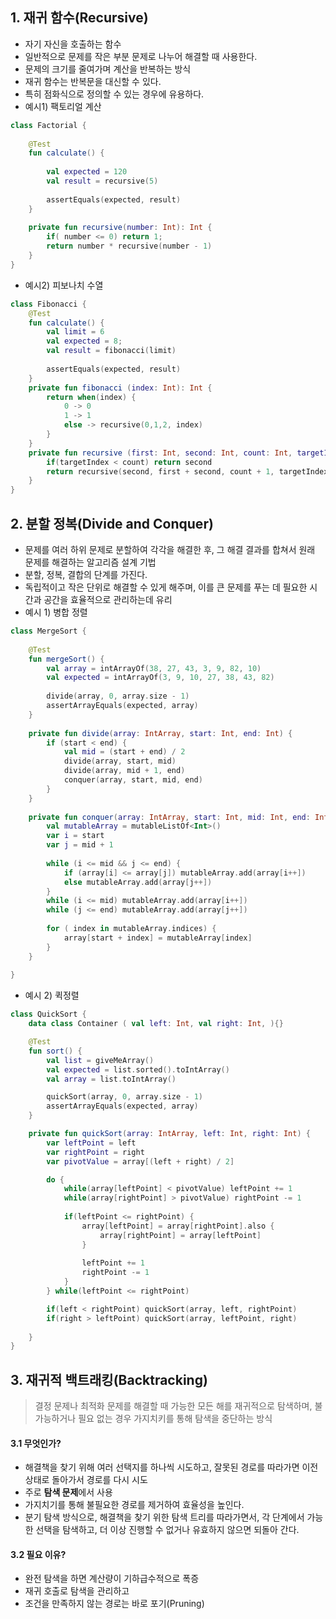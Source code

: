 
## 1. 재귀 함수(Recursive)
- 자기 자신을 호출하는 함수
- 일반적으로 문제를 작은 부분 문제로 나누어 해결할 때 사용한다.
- 문제의 크기를 줄여가며 계산을 반복하는 방식
- 재귀 함수는 반복문을 대신할 수 있다. 
- 특히 점화식으로 정의할 수 있는 경우에 유용하다.
- 예시1) 팩토리얼 계산
```kotlin
class Factorial {  
  
    @Test  
    fun calculate() {  
  
        val expected = 120  
        val result = recursive(5)  
  
        assertEquals(expected, result)  
    }  
  
    private fun recursive(number: Int): Int {  
        if( number <= 0) return 1;  
        return number * recursive(number - 1)  
    }  
}
```
- 예시2) 피보나치 수열
```kotlin
class Fibonacci {  
    @Test  
    fun calculate() {  
        val limit = 6  
        val expected = 8;  
        val result = fibonacci(limit)  
  
        assertEquals(expected, result)  
    }  
    private fun fibonacci (index: Int): Int {  
        return when(index) {  
            0 -> 0  
            1 -> 1  
            else -> recursive(0,1,2, index)  
        }  
    }  
    private fun recursive (first: Int, second: Int, count: Int, targetIndex: Int): Int {  
        if(targetIndex < count) return second  
        return recursive(second, first + second, count + 1, targetIndex)  
    }  
}
```

## 2. 분할 정복(Divide and Conquer)
- 문제를 여러 하위 문제로 분할하여 각각을 해결한 후, 그 해결 결과를 합쳐서 원래 문제를 해결하는 알고리즘 설계 기법
- 분할, 정복, 결합의 단계를 가진다.
- 독립적이고 작은 단위로 해결할 수 있게 해주며, 이를 큰 문제를 푸는 데 필요한 시간과 공간을 효율적으로 관리하는데 유리
- 예시 1) 병합 정렬
```kotlin
class MergeSort {  
  
    @Test  
    fun mergeSort() {  
        val array = intArrayOf(38, 27, 43, 3, 9, 82, 10)  
        val expected = intArrayOf(3, 9, 10, 27, 38, 43, 82)  
  
        divide(array, 0, array.size - 1)  
        assertArrayEquals(expected, array)  
    }  
  
    private fun divide(array: IntArray, start: Int, end: Int) {  
        if (start < end) {  
            val mid = (start + end) / 2  
            divide(array, start, mid)  
            divide(array, mid + 1, end)  
            conquer(array, start, mid, end)  
        }  
    }  
  
    private fun conquer(array: IntArray, start: Int, mid: Int, end: Int) {  
        val mutableArray = mutableListOf<Int>()  
        var i = start  
        var j = mid + 1  
  
        while (i <= mid && j <= end) {  
            if (array[i] <= array[j]) mutableArray.add(array[i++])  
            else mutableArray.add(array[j++])  
        }  
        while (i <= mid) mutableArray.add(array[i++])  
        while (j <= end) mutableArray.add(array[j++])  
  
        for ( index in mutableArray.indices) {  
            array[start + index] = mutableArray[index]  
        }  
    }  
  
}
```
- 예시 2) 퀵정렬
```kotlin
class QuickSort {
	data class Container ( val left: Int, val right: Int, ){}

	@Test
	fun sort() {
		val list = giveMeArray()
		val expected = list.sorted().toIntArray()
		val array = list.toIntArray()

		quickSort(array, 0, array.size - 1)
		assertArrayEquals(expected, array)
	}

	private fun quickSort(array: IntArray, left: Int, right: Int) {
		var leftPoint = left
		var rightPoint = right
		var pivotValue = array[(left + right) / 2]

		do {
			while(array[leftPoint] < pivotValue) leftPoint += 1
			while(array[rightPoint] > pivotValue) rightPoint -= 1
	
			if(leftPoint <= rightPoint) {
				array[leftPoint] = array[rightPoint].also {
					array[rightPoint] = array[leftPoint]
				}
	
				leftPoint += 1
				rightPoint -= 1
			}
		} while(leftPoint <= rightPoint)

		if(left < rightPoint) quickSort(array, left, rightPoint)
		if(right > leftPoint) quickSort(array, leftPoint, right)
		
	}
}
```

## 3. 재귀적 백트래킹(Backtracking)

> 결정 문제나 최적화 문제를 해결할 때 가능한 모든 해를 재귀적으로 탐색하며, 
> 불가능하거나 필요 없는 경우 가지치키를 통해 탐색을 중단하는 방식

#### 3.1 무엇인가?
- 해결책을 찾기 위해 여러 선택지를 하나씩 시도하고, 잘못된 경로를 따라가면 이전 상태로 돌아가서 경로를 다시 시도
- 주로 **탐색 문제**에서 사용
- 가지치기를 통해 불필요한 경로를 제거하여 효율성을 높인다.
- 분기 탐색 방식으로, 해결책을 찾기 위한 탐색 트리를 따라가면서, 각 단계에서 가능한 선택을 탐색하고, 더 이상 진행할 수 없거나 유효하지 않으면 되돌아 간다.

#### 3.2 필요 이유?
- 완전 탐색을 하면 계산량이 기하급수적으로 폭증
- 재귀 호출로 탐색을 관리하고
- 조건을 만족하지 않는 경로는 바로 포기(Pruning)
```kotlin

```